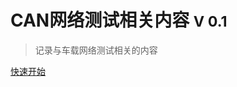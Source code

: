 
 
# CAN网络测试相关内容 <small>V 0.1</small>

> 记录与车载网络测试相关的内容

<!-- [GitHub](https://github.com/docsifyjs/docsify/)
[Get Started](#docs) -->
[快速开始](#简介)